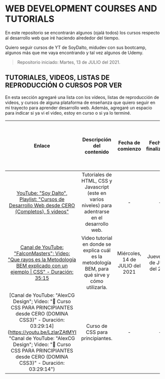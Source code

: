 # WEB DEVELOPMENT COURSES AND TUTORIALS

En este repositorio se encontrarán algunos (ojalá todos) los cursos respecto al
desarrollo web que iré haciendo alrededor del tiempo.

Quiero seguir cursos de YT de SoyDalto, midudev con sus bootcamp, algunos más
que me vaya encontrando y tal vez algunos de Udemy.

> Repositorio iniciado: Martes, 13 de JULIO del 2021.

## TUTORIALES, VIDEOS, LISTAS DE REPRODUCCIÓN O CURSOS POR VER

En esta sección agregaré una lista con los vídeos, listas de reproducción de
videos, y cursos de alguna plataforma de enseñanza que quiero seguir en mi
trayecto para aprender desarrollo web. Además, agregaré un espacio para indicar
si ya vi el video, estoy en curso o si ya lo terminé.

|                                                                                                                                            Enlace                                                                                                                                            |                                      Descripción del contenido                                      |        Fecha de comienzo        |    Fecha de finalización     | Estado: {no visto ni comenzado: 🔴, en curso: 🟡, terminado o visto: 🟢} |
| :------------------------------------------------------------------------------------------------------------------------------------------------------------------------------------------------------------------------------------------------------------------------------------------: | :-------------------------------------------------------------------------------------------------: | :-----------------------------: | :--------------------------: | :----------------------------------------------------------------------: |
|                                                             [YouTube: "Soy Dalto", Playlist: "Cursos de Desarrollo Web desde CERO (Completos), 5 videos"](https://youtube.com/playlist?list=PLE8uP447fYpgOwKgbypiCGSz7veY2MLGb)                                                              | Tutoriales de HTML, CSS y Javascript (este en varios niveles) para adentrarse en el desarrollo web. |                -                |              -               |                                    🔴                                    |
| [Canal de YouTube: "FalconMasters"; Video: "Que rayos es la Metodología BEM explicado con un ejemplo \| CSS" - Duración: 35:15](https://youtu.be/bvnzyXGkNY4 'Canal de YouTube: "FalconMasters"; Video: "Que rayos es la Metodología BEM explicado con un ejemplo - CSS" - Duración: 35:15') |  Video tutorial en donde se explica cuál es la metodología BEM, para qué sirve y cómo utilizarla.   | Miércoles, 14 de JULIO del 2021 | Jueves, 15 de JULIO del 2021 |                                    🟢                                    |
|    [Canal de YouTube: "AlexCG Design"; Video: "🚀 Curso CSS PARA PRINCIPIANTES desde CERO (DOMINA CSS3)" - Duración: 03:29:14](https://youtu.be/LzlarZAtMYI "Canal de YouTube: "AlexCG Design"; Video: "🚀 Curso CSS PARA PRINCIPIANTES desde CERO (DOMINA CSS3)" - Duración: 03:29:14")     |                                  Curso de CSS para principiantes.                                   |                -                |              -               |                                    🔴                                    |
